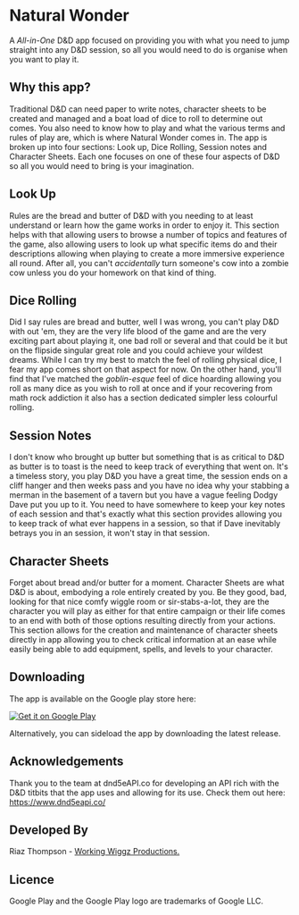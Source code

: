 # Natural Wonder

A *All-in-One* D&D app focused on providing you with what you need to jump straight into any D&D session, so all you would need to do is organise when you want to play it. 

## Why this app?

Traditional D&D can need paper to write notes, character sheets to be created and managed and a boat load of dice to roll to determine out comes. You also need to know how to play and what the various terms and rules of play are, which is where Natural Wonder comes in. The app is broken up into four sections: Look up, Dice Rolling, Session notes and Character Sheets. Each one focuses on one of these four aspects of D&D so all you would need to bring is your imagination.

## **Look Up**

Rules are the bread and butter of D&D with you needing to at least understand or learn how the game works in order to enjoy it. This section helps with that allowing users to browse a number of topics and features of the game, also allowing users to look up what specific items do and their descriptions allowing when playing to create a more immersive experience all round. After all, you can't *accidentally* turn someone's cow into a zombie cow unless you do your homework on that kind of thing. 

## **Dice Rolling**

Did I say rules are bread and butter, well I was wrong, you can't play D&D with out 'em, they are the very life blood of the game and are the very exciting part about playing it, one bad roll or several and that could be it but on the flipside singular great role and you could achieve your wildest dreams. While I can try my best to match the feel of rolling physical dice, I fear my app comes short on that aspect for now. On the other hand, you'll find that I've matched the *goblin-esque* feel of dice hoarding allowing you roll as many dice as you wish to roll at once and if your recovering from math rock addiction it also has a section dedicated simpler less colourful rolling.

## **Session Notes**

I don't know who brought up butter but something that is as critical to D&D as butter is to toast is the need to keep track of everything that went on. It's a timeless story, you play D&D you have a great time, the session ends on a cliff hanger and then weeks pass and you have no idea why your stabbing a merman in the basement of a tavern but you have a vague feeling Dodgy Dave put you up to it. You need to have somewhere to keep your key notes of each session and that's exactly what this section provides allowing you to keep track of what ever happens in a session, so that if Dave inevitably betrays you in an session, it won't stay in that session.

## **Character Sheets**

Forget about bread and/or butter for a moment. Character Sheets are what D&D is about, embodying a role entirely created by you. Be they good, bad, looking for that nice comfy wiggle room or sir-stabs-a-lot, they are the character you will play as either for that entire campaign or their life comes to an end with both of those options resulting directly from your actions. This section allows for the creation and maintenance of character sheets directly in app allowing you to check critical information at an ease while easily being able to add equipment, spells, and levels to your character.

## Downloading

The app is available on the Google play store here: 

<a href='https://play.google.com/store/apps/details?id=com.thekidd.naturalwonder&hl=en_GB&gl=US&pcampaignid=pcampaignidMKT-Other-global-all-co-prtnr-py-PartBadge-Mar2515-1'><img alt='Get it on Google Play' src='https://play.google.com/intl/en_us/badges/static/images/badges/en_badge_web_generic.png'/></a>



Alternatively, you can sideload the app by downloading the latest release.

## Acknowledgements

Thank you to the team at dnd5eAPI.co for developing an API rich with the D&D titbits that the app uses and allowing for its use. Check them out here: https://www.dnd5eapi.co/

## Developed By

Riaz Thompson - <a href="https://workingwiggz.com/"> Working Wiggz Productions.</a>

## Licence

Google Play and the Google Play logo are trademarks of Google LLC.